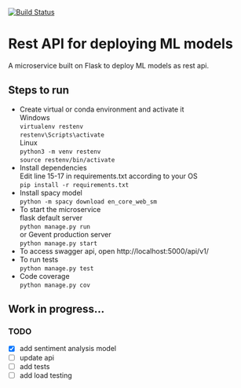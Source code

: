 [![Build Status](https://travis-ci.org/hpanwar08/rest-api-ml-model.svg?branch=master)](https://travis-ci.org/hpanwar08/rest-api-ml-model
)

# Rest API for deploying ML models

A microservice built on Flask to deploy ML models as rest api.

## Steps to run
* Create virtual or conda environment and activate it  
  Windows  
  `virtualenv restenv`  
  `restenv\Scripts\activate`  
  Linux  
  `python3 -m venv restenv`  
  `source restenv/bin/activate`
* Install dependencies  
  Edit line 15-17 in requirements.txt according to your OS  
  `pip install -r requirements.txt`  
* Install spacy model  
  `python -m spacy download en_core_web_sm`
* To start the microservice  
  flask default server  
  `python manage.py run`  
  or Gevent production server  
  `python manage.py start`  
* To access swagger api, open http://localhost:5000/api/v1/
* To run tests  
  `python manage.py test`
* Code coverage  
  `python manage.py cov`



## Work in progress... 
### TODO
- [x] add sentiment analysis model
- [ ] update api
- [ ] add tests
- [ ] add load testing
